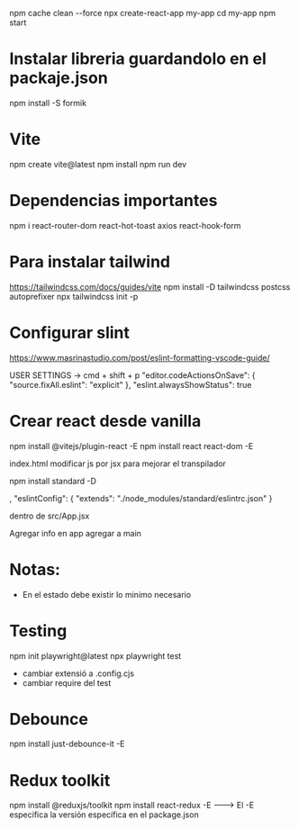 npm cache clean --force
npx create-react-app my-app
cd my-app
npm start

# Instalar libreria guardandolo en el packaje.json
npm install -S formik

# Vite
npm create vite@latest
npm install
npm run dev

# Dependencias importantes
npm i react-router-dom react-hot-toast axios react-hook-form

# Para instalar tailwind 
https://tailwindcss.com/docs/guides/vite
npm install -D tailwindcss postcss autoprefixer
npx tailwindcss init -p

# Configurar slint
https://www.masrinastudio.com/post/eslint-formatting-vscode-guide/

USER SETTINGS -> cmd + shift + p
"editor.codeActionsOnSave": {
        "source.fixAll.eslint": "explicit"
    },
    "eslint.alwaysShowStatus": true


# Crear react desde vanilla
npm install @vitejs/plugin-react -E
npm install react react-dom -E

<!-- * crear vite.config.js -->
index.html
modificar js por jsx para mejorar el transpilador

<!-- * intalar standard JS  -->
npm install standard -D

<!-- * agregar el linter en packaje.json:  -->
,
  "eslintConfig": {
    "extends": "./node_modules/standard/eslintrc.json"
  }

<!-- * Crear carpeta src -->
dentro de src/App.jsx

<!-- * Agregar app a main -->
Agregar info en app
agregar a main

# Notas:
- En el estado debe existir lo minimo necesario

# Testing
npm init playwright@latest
npx playwright test
- cambiar extensió  a .config.cjs
- cambiar require del test

# Debounce
npm install just-debounce-it -E 

# Redux toolkit
npm install @reduxjs/toolkit
npm install react-redux -E  ---> El -E especifica la versión específica en el package.json